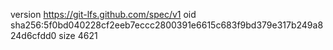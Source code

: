 version https://git-lfs.github.com/spec/v1
oid sha256:5f0bd040228cf2eeb7eccc2800391e6615c683f9bd379e317b249a824d6cfdd0
size 4621
